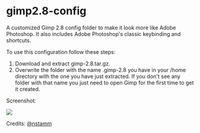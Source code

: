 # gimp2.8-config
A customized Gimp 2.8 config folder to make it look more like Adobe Photoshop. It also includes Adobe Photoshop's classic keybinding and shortcuts.

To use this configuration follow these steps:

1. Download and extract gimp-2.8.tar.gz.
2. Overwrite the folder with the name .gimp-2.8 you have in your /home directory with the one you have just extracted. If you don't see any folder with that name you just need to open Gimp for the first time to get it created.

Screenshot:

<img src="http://imgur.com/gFWvSTNl.png" />

Credits: <a href="https://github.com/nstamm" target="_blank">@nstamm</a>

